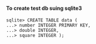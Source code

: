 #### To create test db suing sqlite3

```sqlite3
sqlite> CREATE TABLE data (
...> number INTEGER PRIMARY KEY,
...> double INTEGER,
...> square INTEGER );
```
